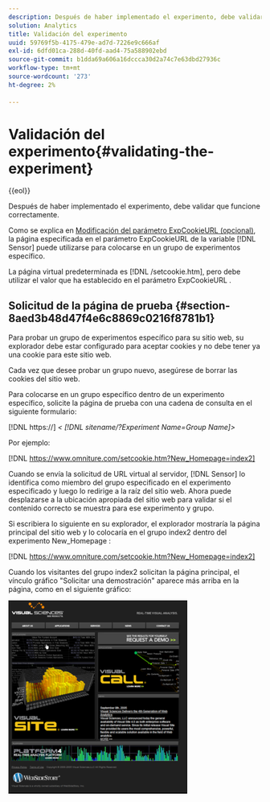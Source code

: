 ```yaml
---
description: Después de haber implementado el experimento, debe validar que funcione correctamente.
solution: Analytics
title: Validación del experimento
uuid: 59769f5b-4175-479e-ad7d-7226e9c666af
exl-id: 6dfd01ca-288d-40fd-aad4-75a588902ebd
source-git-commit: b1dda69a606a16dccca30d2a74c7e63dbd27936c
workflow-type: tm+mt
source-wordcount: '273'
ht-degree: 2%

---
```


# Validación del experimento{#validating-the-experiment}

{{eol}}

Después de haber implementado el experimento, debe validar que funcione correctamente.

Como se explica en [Modificación del parámetro ExpCookieURL (opcional)](../../home/c-undst-ctrld-exp/t-en-ctrld-exp/c-mod-expckurl-prm.md#concept-215bf86bab4e4ec0b0cc803ec48a8fcf), la página especificada en el parámetro ExpCookieURL de la variable [!DNL Sensor] puede utilizarse para colocarse en un grupo de experimentos específico.

La página virtual predeterminada es [!DNL /setcookie.htm], pero debe utilizar el valor que ha establecido en el parámetro ExpCookieURL .

## Solicitud de la página de prueba {#section-8aed3b48d47f4e6c8869c0216f8781b1}

Para probar un grupo de experimentos específico para su sitio web, su explorador debe estar configurado para aceptar cookies y no debe tener ya una cookie para este sitio web.

Cada vez que desee probar un grupo nuevo, asegúrese de borrar las cookies del sitio web.

Para colocarse en un grupo específico dentro de un experimento específico, solicite la página de prueba con una cadena de consulta en el siguiente formulario:

[!DNL https://] *&lt; [!DNL sitename/?Experiment Name=Group Name]>*

Por ejemplo:

[!DNL https://www.omniture.com/setcookie.htm?New_Homepage=index2]

Cuando se envía la solicitud de URL virtual al servidor, [!DNL Sensor] lo identifica como miembro del grupo especificado en el experimento especificado y luego lo redirige a la raíz del sitio web. Ahora puede desplazarse a la ubicación apropiada del sitio web para validar si el contenido correcto se muestra para ese experimento y grupo.

Si escribiera lo siguiente en su explorador, el explorador mostraría la página principal del sitio web y lo colocaría en el grupo index2 dentro del experimento New_Homepage :

[!DNL https://www.omniture.com/setcookie.htm?New_Homepage=index2]

Cuando los visitantes del grupo index2 solicitan la página principal, el vínculo gráfico &quot;Solicitar una demostración&quot; aparece más arriba en la página, como en el siguiente gráfico:

![](assets/TestPage.png)
